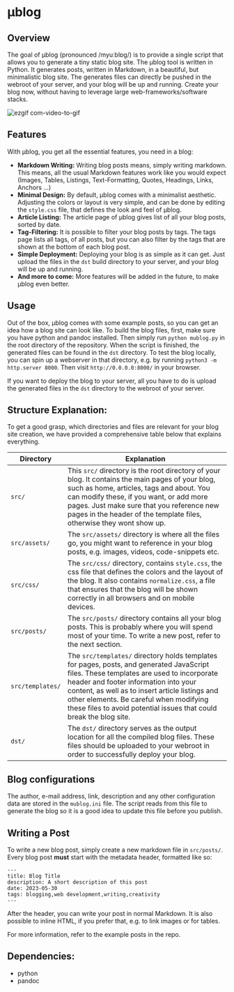 # μblog

## Overview

The goal of μblog (pronounced /myuːblɒɡ/) is to provide a single script that allows you to generate a tiny static blog site.
The μblog tool is written in Python. It generates posts, written in Markdown, in a beautiful, but minimalistic blog site.
The generates files can directly be pushed in the webroot of your server, and your blog will be up and running.
Create your blog now, without having to leverage large web-frameworks/software stacks.

![ezgif com-video-to-gif](https://github.com/766F6964/mublog/assets/34845270/01b27f1d-7ee8-4a66-bb93-4a329fe4695d)

## Features

With μblog, you get all the essential features, you need in a blog:

- **Markdown Writing:** Writing blog posts means, simply writing markdown. This means, all the usual Markdown features
work like you would expect (Images, Tables, Listings, Text-Formatting, Quotes, Headings, Links, Anchors ...)
- **Minimal Design:** By default, μblog comes with a minimalist aesthetic. Adjusting the colors or layout is very simple, 
and can be done by editing the `style.css` file, that defines the look and feel of μblog.
- **Article Listing:** The article page of μblog gives list of all your blog posts, sorted by date.
- **Tag-Filtering:** It is possible to filter your blog posts by tags. The tags page lists all tags, of all posts,
but you can also filter by the tags that are shown at the bottom of each blog post.
- **Simple Deployment:** Deploying your blog is as simple as it can get. Just upload the files in the `dst` build directory
to your server, and your blog will be up and running.
- **And more to come:** More features will be added in the future, to make μblog even better.

## Usage

Out of the box, μblog comes with some example posts, so you can get an idea how a blog site can look like.
To build the blog files, first, make sure you have python and pandoc installed. 
Then simply run `python mublog.py` in the root directory of the repository. 
When the script is finished, the generated files can be found in the `dst` directory. 
To test the blog locally, you can spin up a webserver in that directory, 
e.g. by running `python3 -m http.server 8000`. 
Then visit `http://0.0.0.0:8000/` in your browser.

If you want to deploy the blog to your server, all you have to do is upload the generated files in the `dst` directory
to the webroot of your server.

## Structure Explanation:

To get a good grasp, which directories and files are relevant for your blog site creation, we have provided a 
comprehensive table below that explains everything.

<table>
    <thead>
        <tr>
            <th>Directory</th>
            <th>Explanation</th>
        </tr>
    </thead>
    <tbody>
        <tr>
            <td><code>src/</code></td>
            <td>
                This <code>src/</code> directory is the root directory of your blog.
                It contains the main pages of your blog, such as home, articles, tags and about.
                You can modify these, if you want, or add more pages.
                Just make sure that you reference new pages in the header of the template files, otherwise they wont
                show up.
            </td>
        </tr>
        <tr>
            <td><code>src/assets/</code></td>
            <td>The <code>src/assets/</code> directory is where all the files go, you might want to reference in your blog
                posts,
                e.g. images, videos, code-snippets etc.
            </td>
        </tr>
        <tr>
            <td><code>src/css/</code></td>
            <td>
                The <code>src/css/</code> directory, contains <code>style.css</code>, the css file that defines the colors and the
                layout of the blog.
                It also contains <code>normalize.css</code>, a file that ensures that the blog will be shown correctly in all
                browsers and on mobile devices.
            </td>
        </tr>
        <tr>
            <td><code>src/posts/</code></td>
            <td>
                The <code>src/posts/</code> directory contains all your blog posts.
                This is probably where you will spend most of your time.
                To write a new post, refer to the next section.
            </td>
        </tr>
        <tr>
            <td><code>src/templates/</code></td>
            <td>
                The <code>src/templates/</code> directory holds templates for pages, posts, and generated JavaScript
                files.
                These templates are used to incorporate header and footer information into your content, as well as to
                insert article listings and other elements.
                Be careful when modifying these files to avoid potential issues that could break the blog site.
            </td>
        </tr>
        <tr>
            <td><code>dst/</code></td>
            <td>
                The <code>dst/</code> directory serves as the output location for all the compiled blog files.
                These files should be uploaded to your webroot in order to successfully deploy your blog.
            </td>
        </tr>
    </tbody>
</table>

## Blog configurations

The author, e-mail address, link, description and any other configuration data are stored in the `mublog.ini` file.
The script reads from this file to generate the blog so it is a good idea to update this file before you publish.

## Writing a Post

To write a new blog post, simply create a new markdown file in `src/posts/`.
Every blog post **must** start with the metadata header, formatted like so:
```
---
title: Blog Title
description: A short description of this post
date: 2023-05-30
tags: blogging,web development,writing,creativity 
---
```

After the header, you can write your post in normal Markdown.
It is also possible to inline HTML, if you prefer that, e.g. to link images or for tables.

For more information, refer to the example posts in the repo.

## Dependencies:

- python
- pandoc
